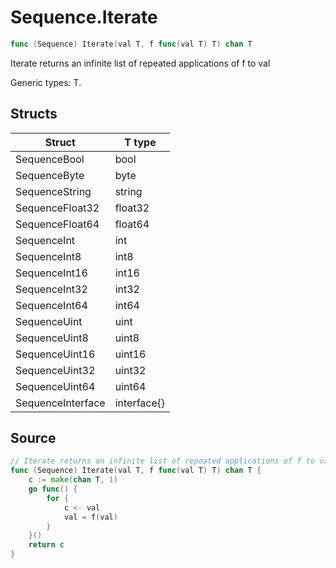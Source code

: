 # Sequence.Iterate

```go
func (Sequence) Iterate(val T, f func(val T) T) chan T
```

Iterate returns an infinite list of repeated applications of f to val

Generic types: T.

## Structs

| Struct | T type |
| ------ | ------ |
| SequenceBool | bool |
| SequenceByte | byte |
| SequenceString | string |
| SequenceFloat32 | float32 |
| SequenceFloat64 | float64 |
| SequenceInt | int |
| SequenceInt8 | int8 |
| SequenceInt16 | int16 |
| SequenceInt32 | int32 |
| SequenceInt64 | int64 |
| SequenceUint | uint |
| SequenceUint8 | uint8 |
| SequenceUint16 | uint16 |
| SequenceUint32 | uint32 |
| SequenceUint64 | uint64 |
| SequenceInterface | interface{} |

## Source

```go
// Iterate returns an infinite list of repeated applications of f to val
func (Sequence) Iterate(val T, f func(val T) T) chan T {
	c := make(chan T, 1)
	go func() {
		for {
			c <- val
			val = f(val)
		}
	}()
	return c
}
```

